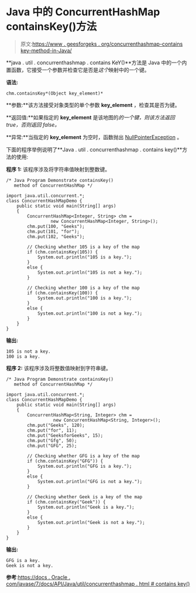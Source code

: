 # Java 中的 ConcurrentHashMap containsKey()方法

> 原文:[https://www . geesforgeks . org/concurrenthashmap-contains key-method-in-Java/](https://www.geeksforgeeks.org/concurrenthashmap-containskey-method-in-java/)

**java . util . concurrenthashmap . contains KeY()**方法是 Java 中的一个内置函数，它接受一个参数并检查它是否是*这个*映射中的一个键。

**语法:**

```
chm.containsKey*(Object key_element)*
```

**参数:**该方法接受对象类型的单个参数 **key_element** ，检查其是否为键。

**返回值:**如果指定的 **key_element** 是该地图的*的一个键，则该方法返回 true，否则返回 false。*

**异常:**当指定的 **key_element** 为空时，函数抛出 [NullPointerException](https://docs.oracle.com/javase/7/docs/api/java/lang/NullPointerException.html) 。

下面的程序举例说明了**Java . util . concurrenthashmap . contains key()**方法的使用:

**程序 1:** 该程序涉及将字符串值映射到整数键。

```
/* Java Program Demonstrate containsKey()
   method of ConcurrentHashMap */

import java.util.concurrent.*;
class ConcurrentHashMapDemo {
    public static void main(String[] args)
    {
        ConcurrentHashMap<Integer, String> chm =
                 new ConcurrentHashMap<Integer, String>();
        chm.put(100, "Geeks");
        chm.put(101, "for");
        chm.put(102, "Geeks");

        // Checking whether 105 is a key of the map
        if (chm.containsKey(105)) {
            System.out.println("105 is a key.");
        }
        else {
            System.out.println("105 is not a key.");
        }

        // Checking whether 100 is a key of the map
        if (chm.containsKey(100)) {
            System.out.println("100 is a key.");
        }
        else {
            System.out.println("100 is not a key.");
        }
    }
}
```

**输出:**

```
105 is not a key.
100 is a key.

```

**程序 2:** 该程序涉及将整数值映射到字符串键。

```
/* Java Program Demonstrate containsKey()
   method of ConcurrentHashMap */

import java.util.concurrent.*;
class ConcurrentHashMapDemo {
    public static void main(String[] args)
    {
        ConcurrentHashMap<String, Integer> chm = 
                  new ConcurrentHashMap<String, Integer>();
        chm.put("Geeks", 120);
        chm.put("for", 11);
        chm.put("GeeksforGeeks", 15);
        chm.put("Gfg", 50);
        chm.put("GFG", 25);

        // Checking whether GFG is a key of the map
        if (chm.containsKey("GFG")) {
            System.out.println("GFG is a key.");
        }
        else {
            System.out.println("GFG is not a key.");
        }

        // Checking whether Geek is a key of the map
        if (chm.containsKey("Geek")) {
            System.out.println("Geek is a key.");
        }
        else {
            System.out.println("Geek is not a key.");
        }
    }
}
```

**输出:**

```
GFG is a key.
Geek is not a key.

```

**参考**:[https://docs . Oracle . com/javase/7/docs/API/Java/util/concurrenthashmap . html # contains key()](https://docs.oracle.com/javase/7/docs/api/java/util/concurrent/ConcurrentHashMap.html#containsKey(java.lang.Object))